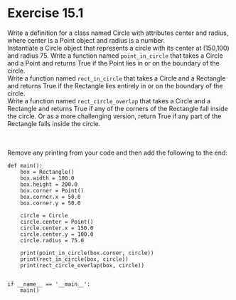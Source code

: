 # Exercise 15.1

Write a definition for a class named Circle with attributes center and radius, where center is a Point object and radius is a number.<br>
Instantiate a Circle object that represents a circle with its center at (150,100) and radius 75.
Write a function named ```point_in_circle``` that takes a Circle and a Point and returns True if the Point lies in or on the boundary of the circle.<br>
Write a function named ```rect_in_circle``` that takes a Circle and a Rectangle and returns True if the Rectangle lies entirely in or on the boundary of the circle.<br>
Write a function named ```rect_circle_overlap``` that takes a Circle and a Rectangle and returns True if any of the corners of the Rectangle fall inside the circle. Or as a more challenging version, return True if any part of the Rectangle falls inside the circle.<br><br><br>



Remove any printing from your code and then add the following to the end:

```
def main():
    box = Rectangle()
    box.width = 100.0
    box.height = 200.0
    box.corner = Point()
    box.corner.x = 50.0
    box.corner.y = 50.0

    circle = Circle
    circle.center = Point()
    circle.center.x = 150.0
    circle.center.y = 100.0
    circle.radius = 75.0

    print(point_in_circle(box.corner, circle))
    print(rect_in_circle(box, circle))
    print(rect_circle_overlap(box, circle))


if __name__ == '__main__':
    main()
```


